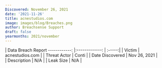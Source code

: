 ```yaml
---
Discovered: November 26, 2021
date: '2021-11-26'
title: acnestudios.com
image: images/blog/Breaches.png
author: Breachsense Support
draft: false
yearmonths: 2021/november
---
```



| Data Breach Report
------------:   |:-------------:    | :-----:|
| Victim    | acnestudios.com      | 
| Threat Actor    | Conti      | 
| Date Discovered    | Nov 26, 2021      | 
| Description    | N/A      | 
| Leak Size    | N/A      | 

